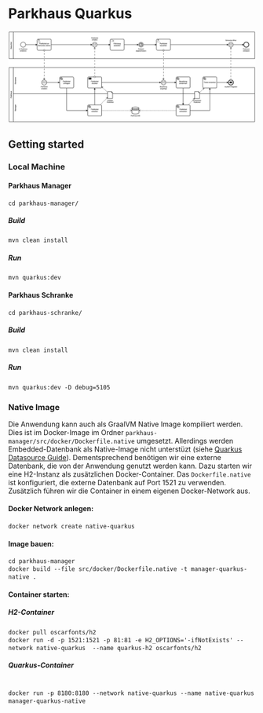 # Parkhaus Quarkus

![Parkhaus Example](../parkhaus.png)

## Getting started

### Local Machine

#### Parkhaus Manager

```
cd parkhaus-manager/
```

##### Build

```
mvn clean install
```

##### Run

```
mvn quarkus:dev
```

#### Parkhaus Schranke

```
cd parkhaus-schranke/
```

##### Build

```
mvn clean install
```

##### Run

```
mvn quarkus:dev -D debug=5105
```


### Native Image

Die Anwendung kann auch als GraalVM Native Image kompiliert werden. Dies ist im Docker-Image im Ordner `parkhaus-manager/src/docker/Dockerfile.native` umgesetzt.  Allerdings werden Embedded-Datenbank als Native-Image nicht unterstüzt (siehe [Quarkus Datasource Guide](https://quarkus.io/guides/datasource#jdbc-datasource-2)). Dementsprechend benötigen wir eine externe Datenbank, die von der Anwendung genutzt werden kann. Dazu starten wir eine H2-Instanz als zusätzlichen Docker-Container. Das `Dockerfile.native` ist konfiguriert, die externe Datenbank auf Port 1521 zu verwenden. Zusätzlich führen wir die Container in einem eigenen Docker-Network aus.

#### Docker Network anlegen:

```
docker network create native-quarkus
```


#### Image bauen: 

```
cd parkhaus-manager
docker build --file src/docker/Dockerfile.native -t manager-quarkus-native .
```

#### Container starten: 

##### H2-Container

```
docker pull oscarfonts/h2
docker run -d -p 1521:1521 -p 81:81 -e H2_OPTIONS='-ifNotExists' --network native-quarkus  --name quarkus-h2 oscarfonts/h2
```

##### Quarkus-Container

```

docker run -p 8180:8180 --network native-quarkus --name native-quarkus manager-quarkus-native
```

